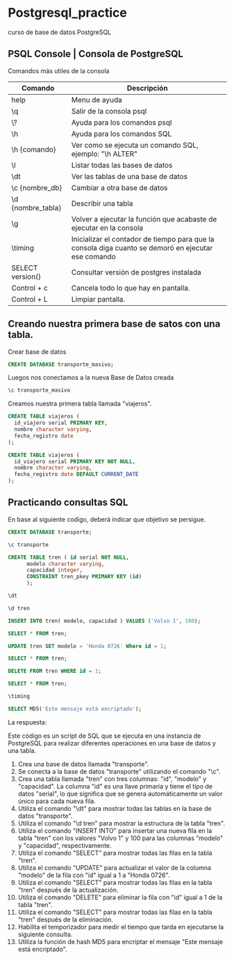 # Postgresql_practice
curso de base de datos PostgreSQL
## PSQL Console | Consola de PostgreSQL

Comandos más utiles de la consola

| Comando | Descripción |
| ----- | -----|
| help | Menu de ayuda |
| \\q | Salir de la consola psql |
| \\? | Ayuda para los comandos psql |
| \\h | Ayuda para los comandos SQL |
| \\h {comando} | Ver como se ejecuta un comando SQL, ejemplo: "\h ALTER" |
| \\l | Listar todas las bases de datos |
| \\dt | Ver las tablas de una base de datos |
| \\c {nombre_db} | Cambiar a otra base de datos |
| \\d {nombre_tabla} | Describir una tabla |
| \\g | Volver a ejecutar la función que acabaste de ejecutar en la consola |
| \timing | Inicializar el contador de tiempo para que la consola diga cuanto se demoró en ejecutar ese comando |
| SELECT version() | Consultar versión de postgres instalada |
| Control + c | Cancela todo lo que hay en pantalla. |
| Control + L | Limpiar pantalla. |

## Creando nuestra primera base de satos con una tabla.

Crear base de datos
```sql
CREATE DATABASE transporte_masivo;
```

Luegos nos conectamos a la nueva Base de Datos creada
```sql
\c transporte_masivo
```

Creamos nuestra primera tabla llamada "viajeros".
```sql
CREATE TABLE viajeros (
  id_viajero serial PRIMARY KEY,
  nombre character varying,
  fecha_registro date
);
```

```sql
CREATE TABLE viajeros (
  id_viajero serial PRIMARY KEY NOT NULL,
  nombre character varying,
  fecha_registro date DEFAULT CURRENT_DATE
);
```

## Practicando consultas SQL

En base al siguiente codigo, deberá indicar que objetivo se persigue.

```sql
CREATE DATABASE transporte;
```

```sql
\c transporte
```

```sql
CREATE TABLE tren ( id serial NOT NULL,
      modelo character varying,
      capacidad integer,
      CONSTRAINT tren_pkey PRIMARY KEY (id) 
      );
```

```sql
\dt
```

```sql
\d tren
```

```sql
INSERT INTO tren( modelo, capacidad ) VALUES ('Volvo 1', 100);
```

```sql
SELECT * FROM tren;
```

```sql
UPDATE tren SET modelo = 'Honda 0726' Where id = 1;
```

```sql
SELECT * FROM tren;
```

```sql
DELETE FROM tren WHERE id = 1;
```

```sql
SELECT * FROM tren;
```

```sql
\timing
```

```sql
SELECT MD5('Este mensaje está encriptado');
```

La respuesta:

Este código es un script de SQL que se ejecuta en una instancia de PostgreSQL para realizar diferentes operaciones en una base de datos y una tabla.

1. Crea una base de datos llamada "transporte".
2. Se conecta a la base de datos "transporte" utilizando el comando "\c".
3. Crea una tabla llamada "tren" con tres columnas: "id", "modelo" y "capacidad". La columna "id" es una llave primaria y tiene el tipo de datos "serial", lo que significa que se genera automáticamente un valor único para cada nueva fila.
4. Utiliza el comando "\dt" para mostrar todas las tablas en la base de datos "transporte".
5. Utiliza el comando "\d tren" para mostrar la estructura de la tabla "tren".
6. Utiliza el comando "INSERT INTO" para insertar una nueva fila en la tabla "tren" con los valores "Volvo 1" y 100 para las columnas "modelo" y "capacidad", respectivamente.
7. Utiliza el comando "SELECT" para mostrar todas las filas en la tabla "tren".
8. Utiliza el comando "UPDATE" para actualizar el valor de la columna "modelo" de la fila con "id" igual a 1 a "Honda 0726".
9. Utiliza el comando "SELECT" para mostrar todas las filas en la tabla "tren" después de la actualización.
10. Utiliza el comando "DELETE" para eliminar la fila con "id" igual a 1 de la tabla "tren".
11. Utiliza el comando "SELECT" para mostrar todas las filas en la tabla "tren" después de la eliminación.
12. Habilita el temporizador para medir el tiempo que tarda en ejecutarse la siguiente consulta.
13. Utiliza la función de hash MD5 para encriptar el mensaje "Este mensaje está encriptado".
